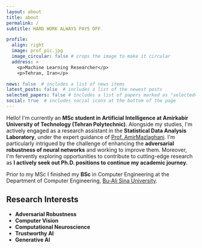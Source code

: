 ```yaml
---
layout: about
title: about
permalink: /
subtitle: HARD WORK ALWAYS PAYS OFF.

profile:
  align: right
  image: prof_pic.jpg
  image_circular: false # crops the image to make it circular
  address: >
    <p>Machine Learning Researcher</p>
    <p>Tehran, Iran</p>

news: false  # includes a list of news items
latest_posts: false  # includes a list of the newest posts
selected_papers: false # includes a list of papers marked as "selected={true}"
social: true  # includes social icons at the bottom of the page
---
```



Hello! I'm currently an **MSc student in Artificial Intelligence at Amirkabir University of Technology (Tehran Polytechnic)**. Alongside my studies, I'm actively engaged as a research assistant in the **Statistical Data Analysis Laboratory**, under the expert guidance of [Prof. AmirMazlaghani](https://scholar.google.com/citations?user=gxbTUfEAAAAJ&hl=en&oi=ao). I'm particularly intrigued by the challenge of enhancing the **adversarial robustness of neural networks** and working to improve them. Moreover, I'm fervently exploring opportunities to contribute to cutting-edge research as **I actively seek out Ph.D. positions to continue my academic journey.**

Prior to my MSc I finished my **BSc** in Computer Engineering at the Department of Computer Engineering, [Bu-Ali Sina University](http://basu.ac.ir/en/home).



Research Interests
-------------------
* **Adversarial Robustness**
* **Computer Vision**
* **Computational Neuroscience**
* **Trustworthy AI**
* **Generative AI**
  



